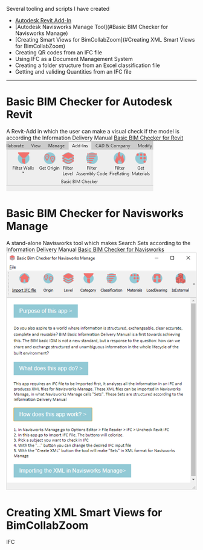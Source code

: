 Several tooling and scripts I have created

* [Autodesk Revit Add-In](#Basic_BIM_Checker_for_Autodesk_Revit)<br>
* [Autodesk Navisworks Manage Tool](#Basic BIM Checker for Navisworks Manage)<br>
* [Creating Smart Views for BimCollabZoom](#Creating XML Smart Views for BimCollabZoom)<br>
* Creating QR codes from an IFC file<br>
* Using IFC as a Document Management System<br>
* Creating a folder structure from an Excel classification file<br>
* Getting and validing Quantities from an IFC file<br>

-------

# Basic BIM Checker for Autodesk Revit

A Revit-Add in which the user can make a visual check if the model is according the Information Delivery Manual
[Basic BIM Checker for Revit](https://github.com/C-Claus/Basic-BIM-Checker-for-Autodesk-Revit/blob/master/README.md)
![Revit Add-In](/images/Addln.png)


# Basic BIM Checker for Navisworks Manage

A stand-alone Navisworks tool which makes Search Sets according to the Information Delivery Manual
[Basic BIM Checker for Navisworks](https://github.com/C-Claus/Basic-BIM-Checker-for-Autodesk-Navisworks-Manage/blob/master/README.md)
![Revit Add-In Navis](/images/nav_app.png)

# Creating XML Smart Views for BimCollabZoom

IFC
